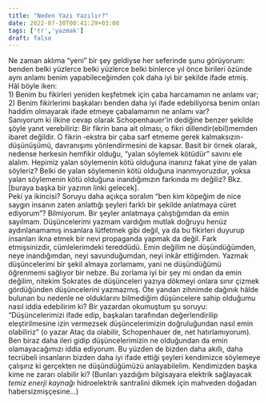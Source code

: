 ```yaml
---
title: "Neden Yazı Yazılır?"
date: 2022-07-30T00:41:29+03:00
tags: ['tr','yazmak']
draft: false
---
```


Ne zaman aklıma “yeni” bir şey geldiyse her seferinde şunu görüyorum: benden belki yüzlerce belki yüzlerce belki binlerce yıl önce birileri özünde aynı anlamı benim yapabileceğimden çok daha iyi bir şekilde ifade etmiş. Hâl böyle iken:  
    1) Benim bu fikirleri yeniden keşfetmek için çaba harcamamın ne anlamı var;   
    2) Benim fikirlerimi başkaları benden daha iyi ifade edebiliyorsa benim onları haddim olmayarak ifade etmeye çabalamamın ne anlamı var?  
Sanıyorum ki ilkine cevap olarak Schopenhauer’in dediğine benzer şekilde şöyle yanıt verebiliriz: Bir fikrin bana ait olması, o fikri dillendir(ebil)memden ibaret değildir. O fikrin ‑ekstra bir çaba sarf etmeme gerek kalmaksızın- düşünüşümü, davranışımı yönlendirmesini de kapsar. Basit bir örnek olarak, nedense herkesin hemfikir olduğu, “yalan söylemek kötüdür” savını ele alalım. Hepimiz yalan söylemenin kötü olduğuna inanırız fakat yine de yalan söyleriz? Belki de yalan söylemenin kötü olduğuna inanmıyoruzdur, yoksa yalan söylemenin kötü olduğuna inandığımızın farkında mı değiliz? Bkz. [buraya başka bir yazının linki gelecek].  
Peki ya ikincisi? Soruyu daha açıkça soralım “ben kim köpeğim de nice saygın insanın zaten anlattığı şeyleri farklı bir şekilde anlatmaya cüret ediyorum”? Bilmiyorum. Bir şeyler anlatmaya çalıştığımdan da emin sayılmam. Düşüncelerimi yazmam vardığım mutlak doğruyu henüz aydınlanamamış insanlara lütfetmek gibi değil, ya da bu fikirleri duyurup insanları ikna etmek bir nevi propaganda yapmak da değil. Fark etmişsinizdir, cümlelerimdeki tereddüdü. Emin değilim ne düşündüğümden, neye inandığımdan, neyi savunduğumdan, neyi inkâr ettiğimden. Yazmak düşüncelerimi bir şekil almaya zorlamamı, yani ne düşündüğümü öğrenmemi sağlıyor bir nebze. Bu zorlama iyi bir şey mi ondan da emin değilim, nitekim Sokrates de düşünceleri yazıya dökmeyi onlara sınır çizmek gördüğünden düşüncelerini yazmazmış. Öte yandan zihnimde dağınık hâlde bulunan bu nedenle ne olduklarını bilmediğim düşüncelere sahip olduğumu nasıl iddia edebilirim ki? Bir yazardan okumuştum şu soruyu: “Düşüncelerimizi ifade edip, başkaları tarafından değerlendirilip eleştirilmesine izin vermezsek düşüncelerimizin doğruluğundan nasıl emin olabiliriz” (o yazar Ataç da olabilir, Schopenhauer de, net hatırlamıyorum). Ben biraz daha ileri gidip düşüncelerimizin ne olduğundan da emin olamayacağımızı iddia ediyorum. Bu yüzden de bizden daha akıllı, daha tecrübeli insanların bizden daha iyi ifade ettiği şeyleri kendimizce söylemeye çalışırız ki gerçekten ne düşündüğümüzü anlayabilelim. Kendimizden başka kime ne zararı olabilir ki? (Bunları yazdığım bilgisayara elektrik sağlayacak _temiz enerji kaynağı_ hidroelektrik santralini dikmek için mahveden doğadan habersizmişçesine…)  